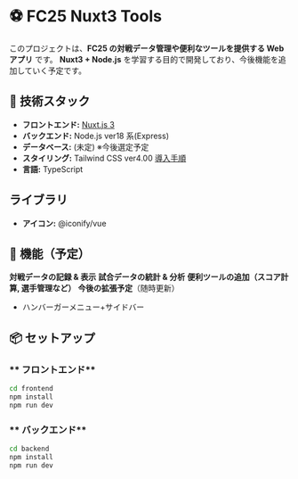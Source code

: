 # ⚽ FC25 Nuxt3 Tools

このプロジェクトは、**FC25 の対戦データ管理や便利なツールを提供する Web アプリ** です。
**Nuxt3 + Node.js** を学習する目的で開発しており、今後機能を追加していく予定です。

## 🚀 技術スタック

- **フロントエンド:** [Nuxt.js 3](https://nuxt.com/)
- **バックエンド:** Node.js ver18 系(Express)
- **データベース:** (未定) ※今後選定予定
- **スタイリング:** Tailwind CSS ver4.00 [導入手順](https://tailwindcss.com/docs/installation/framework-guides/nuxt)
- **言語:** TypeScript

## ライブラリ

- **アイコン:** @iconify/vue

## 📌 機能（予定）

**対戦データの記録 & 表示**
**試合データの統計 & 分析**
**便利ツールの追加（スコア計算, 選手管理など）**
**今後の拡張予定**（随時更新）

- ハンバーガーメニュー+サイドバー

## 📦 セットアップ

### ** フロントエンド**

```sh
cd frontend
npm install
npm run dev
```

### ** バックエンド**

```sh
cd backend
npm install
npm run dev
```
